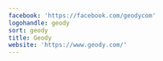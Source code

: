 ```yaml
---
facebook: 'https://facebook.com/geodycom'
logohandle: geody
sort: geody
title: Geody
website: 'https://www.geody.com/'
---
```

